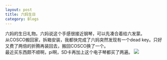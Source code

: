 ```yaml
---
layout: post 
title: 六妈生日
category: Blogs 
---
```

六妈的生日礼物。六妈说这个手感很接近钢琴，可以先凑合着给六发蒙。<br/>
从COSCO搬回家，拆箱安装，我都快完成了六妈突然发现有一个dead
key。只好又费了两倍的折腾再装回去，搬回COSCO换了一个。<br/>
最近买东西颇不顺啊，pi啊，SD卡再加上这个电子琴都买了两遍。
![]({{site.url}}/photos/2014/2014-12-06.jpg)


